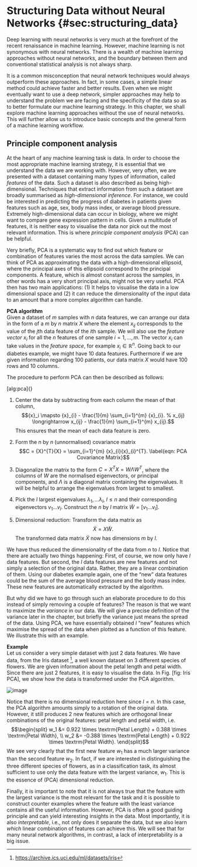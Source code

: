 Structuring Data without Neural Networks {#sec:structuring_data}
========================================

Deep learning with neural networks is very much at the forefront of the
recent renaissance in machine learning. However, machine learning is not
synonymous with neural networks. There is a wealth of machine learning
approaches without neural networks, and the boundary between them and
conventional statistical analysis is not always sharp.

It is a common misconception that neural network techniques would always
outperform these approaches. In fact, in some cases, a simple linear
method could achieve faster and better results. Even when we might
eventually want to use a deep network, simpler approaches may help to
understand the problem we are facing and the specificity of the data so
as to better formulate our machine learning strategy. In this chapter,
we shall explore machine learning approaches without the use of neural
networks. This will further allow us to introduce basic concepts and the
general form of a machine learning workflow.

Principle component analysis
----------------------------

At the heart of any machine learning task is data. In order to choose
the most appropriate machine learning strategy, it is essential that we
understand the data we are working with. However, very often, we are
presented with a dataset containing many types of information, called
*features* of the data. Such a dataset is also described as being
high-dimensional. Techniques that extract information from such a
dataset are broadly summarised as *high-dimensional inference*. For
instance, we could be interested in predicting the progress of diabetes
in patients given features such as age, sex, body mass index, or average
blood pressure. Extremely high-dimensional data can occur in biology,
where we might want to compare gene expression pattern in cells. Given a
multitude of features, it is neither easy to visualise the data nor pick
out the most relevant information. This is where *principle component
analysis* (PCA) can be helpful.

Very briefly, PCA is a systematic way to find out which feature or
combination of features varies the most across the data samples. We can
think of PCA as approximating the data with a high-dimensional
ellipsoid, where the principal axes of this ellipsoid correspond to the
principal components. A feature, which is almost constant across the
samples, in other words has a very short principal axis, might not be
very useful. PCA then has two main applications: (1) It helps to
visualise the data in a low dimensional space and (2) it can reduce the
dimensionality of the input data to an amount that a more complex
algorithm can handle.

**PCA algorithm**\
Given a dataset of $m$ samples with $n$ data features, we can arrange
our data in the form of a $m$ by $n$ matrix $X$ where the element
$x_{ij}$ corresponds to the value of the $j$th data feature of the $i$th
sample. We will also use the *feature vector* ${x}_i$ for all the $n$
features of one sample $i=1,\ldots,m$. The vector ${x}_i$ can take
values in the *feature space*, for example ${x}_i \in \mathbb{R}^n$.
Going back to our diabetes example, we might have $10$ data features.
Furthermore if we are given information regarding $100$ patients, our
data matrix $X$ would have $100$ rows and $10$ columns.

The procedure to perform PCA can then be described as follows:

[alg:pca]{}

1.  Center the data by subtracting from each column the mean of that
    column,
    $${x}_i \mapsto {x}_{i} - \frac{1}{m} \sum_{i=1}^{m} {x}_{i}.
          %  x_{ij} \longrightarrow x_{ij} - \frac{1}{m} \sum_{i=1}^{m} x_{ij}.$$
    This ensures that the mean of each data feature is zero.

2.  Form the $n$ by $n$ (unnormalised) covariance matrix
    $$C = {X}^{T}{X} = \sum_{i=1}^{m} {x}_{i}{x}_{i}^{T}.
            \label{eqn: PCA Covariance Matrix}$$

3.  Diagonalize the matrix to the form
    $C = {X}^{T}{X} = W\Lambda W^{T}$, where the columns of $W$ are the
    normalised eigenvectors, or principal components, and $\Lambda$ is a
    diagonal matrix containing the eigenvalues. It will be helpful to
    arrange the eigenvalues from largest to smallest.

4.  Pick the $l$ largest eigenvalues $\lambda_1, \dots \lambda_l$,
    $l\leq n$ and their corresponding eigenvectors
    ${v}_1 \dots {v}_l$. Construct the $n$ by $l$ matrix
    $\widetilde{W} = [{v}_1 \dots {v}_l]$.

5.  Dimensional reduction: Transform the data matrix as
    $$\label{eqn: PCA Dimensional Reduction}
            \widetilde{X} = X\widetilde{W}.$$ The transformed data
    matrix $\widetilde{X}$ now has dimensions $m$ by $l$.

We have thus reduced the dimensionality of the data from $n$ to $l$.
Notice that there are actually two things happening: First, of course,
we now only have $l$ data features. But second, the $l$ data features
are new features and not simply a selection of the original data.
Rather, they are a linear combination of them. Using our diabetes
example again, one of the “new” data features could be the sum of the
average blood pressure and the body mass index. These new features are
automatically extracted by the algorithm.

But why did we have to go through such an elaborate procedure to do this
instead of simply removing a couple of features? The reason is that we
want to maximize the *variance* in our data. We will give a precise
definition of the variance later in the chapter, but briefly the
variance just means the spread of the data. Using PCA, we have
essentially obtained $l$ “new” features which maximise the spread of the
data when plotted as a function of this feature. We illustrate this with
an example.

**Example**\
Let us consider a very simple dataset with just $2$ data features. We
have data, from the Iris dataset [^1], a well known dataset on 3
different species of flowers. We are given information about the petal
length and petal width. Since there are just $2$ features, it is easy to
visualise the data. In Fig. \[fig: Iris PCA\], we show how the data is
transformed under the PCA algorithm.

![image](Iris-PCA)

Notice that there is no dimensional reduction here since $l = n$. In
this case, the PCA algorithm amounts simply to a rotation of the
original data. However, it still produces $2$ new features which are
orthogonal linear combinations of the original features: petal length
and petal width, i.e. $$\begin{split}
        w_1 &= 0.922 \times \textrm{Petal Length} + 0.388 \times \textrm{Petal Width}, \\
        w_2 &= -0.388 \times \textrm{Petal Length} + 0.922 \times \textrm{Petal Width}.
    \end{split}$$ We see very clearly that the first new feature $w_1$
has a much larger variance than the second feature $w_2$. In fact, if we
are interested in distinguishing the three different species of flowers,
as in a classification task, its almost sufficient to use only the data
feature with the largest variance, $w_1$. This is the essence of (PCA)
dimensional reduction.

Finally, it is important to note that it is not always true that the
feature with the largest variance is the most relevant for the task and
it is possible to construct counter examples where the feature with the
least variance contains all the useful information. However, PCA is
often a good guiding principle and can yield interesting insights in the
data. Most importantly, it is also *interpretable*, i.e., not only does
it separate the data, but we also learn *which* linear combination of
features can achieve this. We will see that for many neural network
algorithms, in contrast, a lack of interpretability is a big issue.

[^1]: <https://archive.ics.uci.edu/ml/datasets/iris>
